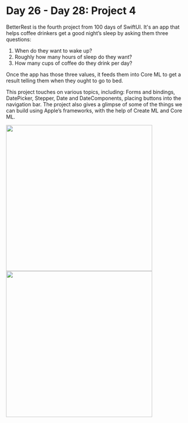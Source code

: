 # Day 26 - Day 28: Project 4

BetterRest is the fourth project from 100 days of SwiftUI. It's an app that helps coffee drinkers get a good night’s sleep by asking them three questions:

1. When do they want to wake up?
2. Roughly how many hours of sleep do they want?
3. How many cups of coffee do they drink per day?

Once the app has those three values, it feeds them into Core ML to get a result telling them when they ought to go to bed.

This project touches on various topics, including: Forms and bindings, DatePicker, Stepper, Date and DateComponents, placing buttons into the navigation bar. The project also gives a glimpse of some of the things we can build using Apple’s frameworks, with the help of Create ML and Core ML.

<img src="https://user-images.githubusercontent.com/7649257/215362232-4b3d7e67-625b-43e0-b80e-a0d38820d81b.png" width=400 /><img src="https://user-images.githubusercontent.com/7649257/215362234-42611884-29ee-4e11-b418-013948d33fde.png" width=400 />
